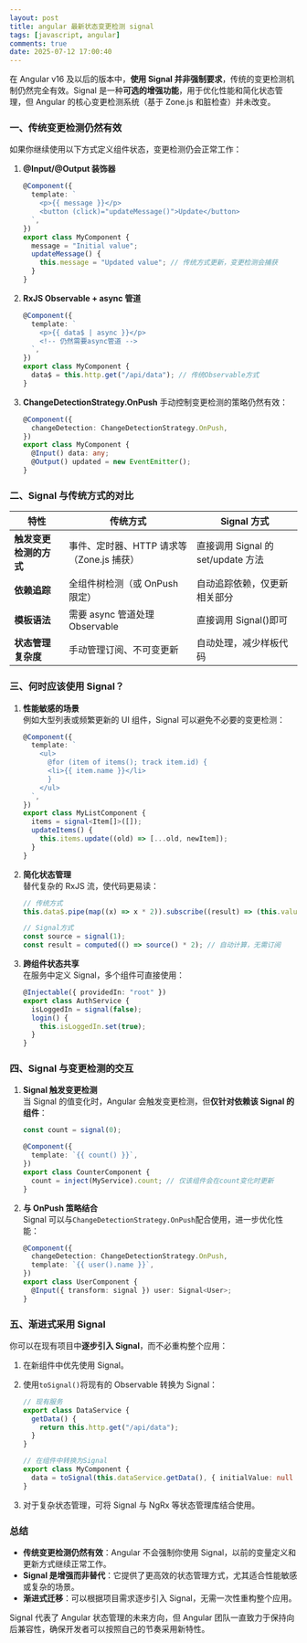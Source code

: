 ```yaml
---
layout: post
title: angular 最新状态变更检测 signal
tags: [javascript, angular]
comments: true
date: 2025-07-12 17:00:40
---
```


在 Angular v16 及以后的版本中，**使用 Signal 并非强制要求**，传统的变更检测机制仍然完全有效。Signal 是一种**可选的增强功能**，用于优化性能和简化状态管理，但 Angular 的核心变更检测系统（基于 Zone.js 和脏检查）并未改变。

<!-- more -->

### 一、传统变更检测仍然有效

如果你继续使用以下方式定义组件状态，变更检测仍会正常工作：

1. **@Input/@Output 装饰器**

   ```typescript
   @Component({
     template: `
       <p>{{ message }}</p>
       <button (click)="updateMessage()">Update</button>
     `,
   })
   export class MyComponent {
     message = "Initial value";
     updateMessage() {
       this.message = "Updated value"; // 传统方式更新，变更检测会捕获
     }
   }
   ```

2. **RxJS Observable + async 管道**

   ```typescript
   @Component({
     template: `
       <p>{{ data$ | async }}</p>
       <!-- 仍然需要async管道 -->
     `,
   })
   export class MyComponent {
     data$ = this.http.get("/api/data"); // 传统Observable方式
   }
   ```

3. **ChangeDetectionStrategy.OnPush**
   手动控制变更检测的策略仍然有效：
   ```typescript
   @Component({
     changeDetection: ChangeDetectionStrategy.OnPush,
   })
   export class MyComponent {
     @Input() data: any;
     @Output() updated = new EventEmitter();
   }
   ```

### 二、Signal 与传统方式的对比

| 特性                   | 传统方式                                  | Signal 方式                        |
| ---------------------- | ----------------------------------------- | ---------------------------------- |
| **触发变更检测的方式** | 事件、定时器、HTTP 请求等（Zone.js 捕获） | 直接调用 Signal 的 set/update 方法 |
| **依赖追踪**           | 全组件树检测（或 OnPush 限定）            | 自动追踪依赖，仅更新相关部分       |
| **模板语法**           | 需要 async 管道处理 Observable            | 直接调用 Signal()即可              |
| **状态管理复杂度**     | 手动管理订阅、不可变更新                  | 自动处理，减少样板代码             |

### 三、何时应该使用 Signal？

1. **性能敏感的场景**  
   例如大型列表或频繁更新的 UI 组件，Signal 可以避免不必要的变更检测：

   ```typescript
   @Component({
     template: `
       <ul>
         @for (item of items(); track item.id) {
         <li>{{ item.name }}</li>
         }
       </ul>
     `,
   })
   export class MyListComponent {
     items = signal<Item[]>([]);
     updateItems() {
       this.items.update((old) => [...old, newItem]);
     }
   }
   ```

2. **简化状态管理**  
   替代复杂的 RxJS 流，使代码更易读：

   ```typescript
   // 传统方式
   this.data$.pipe(map((x) => x * 2)).subscribe((result) => (this.value = result));

   // Signal方式
   const source = signal(1);
   const result = computed(() => source() * 2); // 自动计算，无需订阅
   ```

3. **跨组件状态共享**  
   在服务中定义 Signal，多个组件可直接使用：
   ```typescript
   @Injectable({ providedIn: "root" })
   export class AuthService {
     isLoggedIn = signal(false);
     login() {
       this.isLoggedIn.set(true);
     }
   }
   ```

### 四、Signal 与变更检测的交互

1. **Signal 触发变更检测**  
   当 Signal 的值变化时，Angular 会触发变更检测，但**仅针对依赖该 Signal 的组件**：

   ```typescript
   const count = signal(0);

   @Component({
     template: `{{ count() }}`,
   })
   export class CounterComponent {
     count = inject(MyService).count; // 仅该组件会在count变化时更新
   }
   ```

2. **与 OnPush 策略结合**  
   Signal 可以与`ChangeDetectionStrategy.OnPush`配合使用，进一步优化性能：
   ```typescript
   @Component({
     changeDetection: ChangeDetectionStrategy.OnPush,
     template: `{{ user().name }}`,
   })
   export class UserComponent {
     @Input({ transform: signal }) user: Signal<User>;
   }
   ```

### 五、渐进式采用 Signal

你可以在现有项目中**逐步引入 Signal**，而不必重构整个应用：

1. 在新组件中优先使用 Signal。
2. 使用`toSignal()`将现有的 Observable 转换为 Signal：

   ```typescript
   // 现有服务
   export class DataService {
     getData() {
       return this.http.get("/api/data");
     }
   }

   // 在组件中转换为Signal
   export class MyComponent {
     data = toSignal(this.dataService.getData(), { initialValue: null });
   }
   ```

3. 对于复杂状态管理，可将 Signal 与 NgRx 等状态管理库结合使用。

### 总结

- **传统变更检测仍然有效**：Angular 不会强制你使用 Signal，以前的变量定义和更新方式继续正常工作。
- **Signal 是增强而非替代**：它提供了更高效的状态管理方式，尤其适合性能敏感或复杂的场景。
- **渐进式迁移**：可以根据项目需求逐步引入 Signal，无需一次性重构整个应用。

Signal 代表了 Angular 状态管理的未来方向，但 Angular 团队一直致力于保持向后兼容性，确保开发者可以按照自己的节奏采用新特性。
